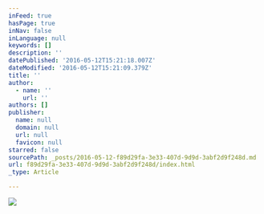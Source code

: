 ```yaml
---
inFeed: true
hasPage: true
inNav: false
inLanguage: null
keywords: []
description: ''
datePublished: '2016-05-12T15:21:18.007Z'
dateModified: '2016-05-12T15:21:09.379Z'
title: ''
author:
  - name: ''
    url: ''
authors: []
publisher:
  name: null
  domain: null
  url: null
  favicon: null
starred: false
sourcePath: _posts/2016-05-12-f89d29fa-3e33-407d-9d9d-3abf2d9f248d.md
url: f89d29fa-3e33-407d-9d9d-3abf2d9f248d/index.html
_type: Article

---
```

![](https://the-grid-user-content.s3-us-west-2.amazonaws.com/defeea39-a9ba-482e-8573-dcf727bd9f4f.jpg)